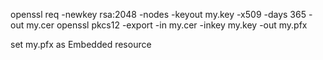openssl req -newkey rsa:2048 -nodes -keyout my.key -x509 -days 365 -out my.cer
openssl pkcs12 -export -in my.cer -inkey my.key -out my.pfx

set my.pfx as Embedded resource
